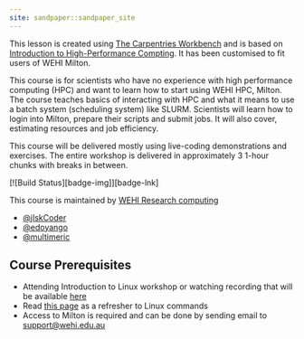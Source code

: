 ```yaml
---
site: sandpaper::sandpaper_site
---
```


This lesson is created using [The Carpentries Workbench][workbench] and is based on [Introduction to High-Performance Compting](https://carpentries-incubator.github.io/hpc-intro/). It has been customised to fit users of WEHI Milton.

This course is for scientists who have no experience with high performance computing (HPC) and want to learn how to start using WEHI HPC, Milton. The course teaches basics of interacting with HPC and what it means to use a batch system (scheduling system) like SLURM. Scientists will learn how to login into Milton, prepare their scripts and submit jobs. It will also cover, estimating resources and job efficiency. 

This course will be delivered mostly using live-coding demonstrations and exercises. The entire workshop is delivered in approximately 3 1-hour chunks with breaks in between. 

[![Build Status][badge-img]][badge-lnk]

This course is maintained by [WEHI Research computing](mailto:research.computing@wehi.edu.au)
* [@jIskCoder](https://github.com/jIskCoder)
* [@edoyango](https://github.com/edoyango)
* [@multimeric](https://github.com/multimeric) 

## Course Prerequisites
* Attending Introduction to Linux workshop or watching recording that will be available [here](https://wehieduau.sharepoint.com/sites/rc2/SitePages/RCP-Training.aspx) 
* Read [this page](https://wehieduau.sharepoint.com/sites/rc2/SitePages/Linux.aspx) as a refresher to Linux commands 
* Access to Milton is required and can be done by sending email to [support@wehi.edu.au](mailto:support@wehi.edu.au)


[workbench]: https://carpentries.github.io/sandpaper-docs

